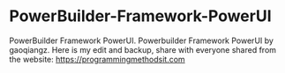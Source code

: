 # PowerBuilder-Framework-PowerUI
PowerBuilder Framework PowerUI. Powerbuilder Framework PowerUI by gaoqiangz. Here is my edit and backup, share with everyone
shared from the website: https://programmingmethodsit.com
